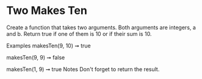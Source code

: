 # Two Makes Ten

Create a function that takes two arguments. Both arguments are integers, a and b. Return true if one of them is 10 or if their sum is 10.

Examples
makesTen(9, 10) ➞ true

makesTen(9, 9) ➞ false

makesTen(1, 9) ➞ true
Notes
Don't forget to return the result.
